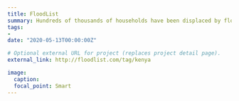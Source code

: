 ```yaml
---
title: FloodList
summary: Hundreds of thousands of households have been displaced by floods in Kenya, leaving more than 200 deaths.
tags:
- 
date: "2020-05-13T00:00:00Z"

# Optional external URL for project (replaces project detail page).
external_link: http://floodlist.com/tag/kenya

image:
  caption: 
  focal_point: Smart
---
```

